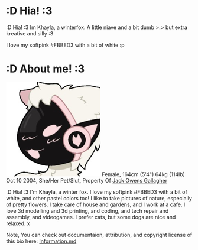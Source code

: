 # :D Hia! :3
:D Hia! :3 Im Khayla, a winterfox. A little niave and a bit dumb >.> but extra kreative and silly :3

I love my softpink #FBBED3 with a bit of white :p

# :D About me! :3

![Image Failed to Load](./assets/profile.jpeg)
Female, 164cm (5'4") 64kg (114lb) Oct 10 2004, She/Her Pet/Slut, Property Of [Jack Owens Gallagher](https://khaylapaws.me/abouthim)


:D Hia! :3 I'm Khayla, a winter fox. I love my softpink #FBBED3 with a bit of white, and other pastel colors too! I like to take pictures of nature, especially of pretty flowers. I take care of house and gardens, and I work at a cafe. I love 3d modelling and 3d printing, and coding, and tech repair and assembly, and videogames. I prefer cats, but some dogs are nice and relaxed. x

Note, You can check out documentaion, attribution, and copyright license of this bio here: [Information.md](./Information.md)
